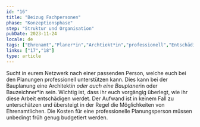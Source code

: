 ```yaml
---
id: "16"
title: "Beizug Fachpersonen"
phase: "Konzeptionsphase"
step: "Struktur und Organisation"
pubDate: 2023-11-24
locale: de
tags: ["Ehrenamt","Planer*in","Archtiekt*in","professionell","Entschädigung"]
links: ["17","18"]
type: article
---
```


Sucht in eurem Netzwerk nach einer passenden Person, welche euch bei den Planungen professionell unterstützen kann. Dies kann bei der Bauplanung eine Architekt*in oder auch eine Bauplaner*in oder Bauzeichner*in sein. Wichtig ist, dass ihr euch vorgängig überlegt, wie ihr diese Arbeit entschädigen werdet. Der Aufwand ist in keinem Fall zu unterschätzen und übersteigt in der Regel die Möglichkeiten von Ehrenamtlichen. Die Kosten für eine professionelle Planungsperson müssen unbedingt früh genug budgetiert werden.
